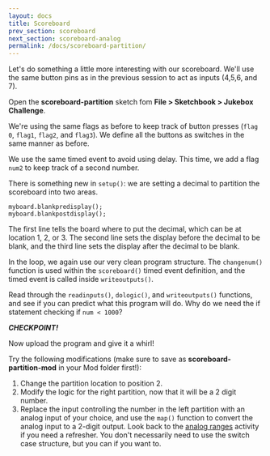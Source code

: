 ```yaml
---
layout: docs
title: Scoreboard
prev_section: scoreboard
next_section: scoreboard-analog
permalink: /docs/scoreboard-partition/
---
```


Let's do something a little more interesting with our scoreboard. We'll use the same button pins as in the previous session to act as inputs (4,5,6, and 7). 

Open the **scoreboard-partition** sketch fom **File > Sketchbook > Jukebox Challenge**.

We're using the same flags as before to keep track of button presses (```flag 0```, ```flag1```, ```flag2```, and ```flag3```). We define all the buttons as switches in the same manner as before.

We use the same timed event to avoid using delay. This time, we add a flag ```num2``` to keep track of a second number.

There is something new in ```setup()```: we are setting a decimal to partition the scoreboard into two areas. 

```myboard.setpartition(1);
myboard.blankpredisplay();
myboard.blankpostdisplay(); 
```

The first line tells the board where to put the decimal, which can be at location 1, 2, or 3. The second line sets the display before the decimal to be blank, and the third line sets the display after the decimal to be blank.

In the loop, we again use our very clean program structure. The ```changenum()``` function is used within the ```scoreboard()``` timed event definition, and the timed event is called inside ```writeoutputs()```. 

Read through the ```readinputs()```, ```dologic()```, and ```writeoutputs()``` functions, and see if you can predict what this program will do. Why do we need the if statement checking if ```num < 1000```?

**_CHECKPOINT!_**

Now upload the program and give it a whirl!

Try the following modifications (make sure to save as **scoreboard-partition-mod** in your Mod folder first!):

1. Change the partition location to position 2. 
2. Modify the logic for the right partition, now that it will be a 2 digit number.
3. Replace the input controlling the number in the left partition with an analog input of your choice, and use the ```map()``` function to convert the analog input to a 2-digit output. Look back to the <a href="{{ site.baseurl }}/docs/analog-ranges/">analog ranges</a> activity if you need a refresher. You don't necessarily need to use the switch case structure, but you can if you want to.


